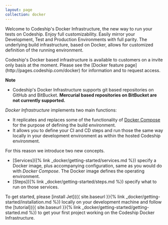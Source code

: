 ```yaml
---
layout: page
collection: docker
---
```


Welcome to Codeship's Docker Infrastructure, the new way to run your tests on Codeship. Enjoy full customizability. Easily mirror your Development, Test and Production Environments with full parity. The underlying build infrastructure, based on Docker, allows for customized definition of the running environment.

<div class="info-block">
Codeship's Docker based infrastructure is available to customers on a invite only basis at the moment. Please see the [Docker feature page](http://pages.codeship.com/docker) for information and to request access.

**Note**
- Codeship's Docker Infrastructure supports git based repositories on GitHub and BitBucket. **Mercurial based repositories on BitBucket are not currently supported.**
</div>

_Docker Infrastructure_ implements two main functions:

- It replicates and replaces some of the functionality of [Docker Compose](https://docs.docker.com/compose/) for the purpose of defining the build environment.
- It allows you to define your CI and CD steps and run those the same way locally in your development environment as within the hosted Codeship environment.

For this reason we introduce two new concepts.

- [Services]({% link _docker/getting-started/services.md %}) specify a Docker image, plus accompanying configuration, same as you would do with _Docker Compose_. The Docker image defines the operating environment.
- [Steps]({% link _docker/getting-started/steps.md %}) specify what to run on those services.

To get started, please [install Jet]({{ site.baseurl }}{% link _docker/getting-started/installation.md %}) locally on your development machine and follow the [tutorial]({{ site.baseurl }}{% link _docker/getting-started/getting-started.md %}) to get your first project working on the Codeship Docker Infrastructure.
